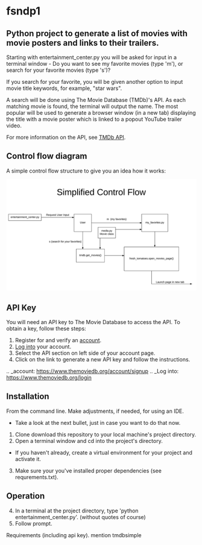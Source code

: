 fsndp1
======

Python project to generate a list of movies with movie posters and links to their trailers.
-------------------------------------------------------------------------------------------

Starting with entertainment_center.py you will be asked for input in a terminal window - Do you want to see my favorite movies (type 'm'), or search for your favorite movies (type 's')?

If you search for your favorite, you will be given another option to input movie title keywords, for example, "star wars".

A search will be done using The Movie Database (TMDb)'s API.  As each matching movie is found, the terminal will output the name.  The most popular will be used to generate a browser window (in a new tab) displaying the title with a movie poster which is linked to a popout YouTube trailer video.

For more information on the API, see [TMDb API](https://www.themoviedb.org/documentation/api).

Control flow diagram
--------------------
A simple control flow structure to give you an idea how it works:

![structure diagram][diagram]

[diagram]: https://github.com/benuklove/fsndp1/blob/master/Simple_control_flow.png "Start at entertainment_center.py"

API Key
-------
You will need an API key to The Movie Database to access the API.  To obtain a key, follow these steps:

1) Register for and verify an [account](https://www.themoviedb.org/account/signup).
2) [Log into](https://www.themoviedb.org/login) your account.
3) Select the API section on left side of your account page.
4) Click on the link to generate a new API key and follow the instructions.

.. _account: https://www.themoviedb.org/account/signup
.. _Log into: https://www.themoviedb.org/login

Installation
------------
From the command line.  Make adjustments, if needed, for using an IDE. 

- Take a look at the next bullet, just in case you want to do that now.
1. Clone download this repository to your local machine's project directory.
2. Open a terminal window and cd into the project's directory.  
* If you haven't already, create a virtual environment for your project and activate it.
3. Make sure your you've installed proper dependencies (see requrements.txt).

Operation
---------
4. In a terminal at the project directory, type 'python entertainment_center.py'.  (without quotes of course)
5. Follow prompt.

Requirements (including api key).
mention tmdbsimple

